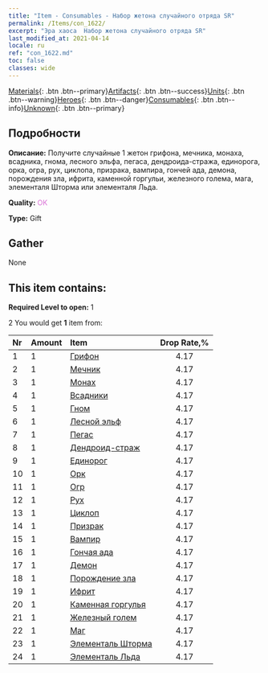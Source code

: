 ```yaml
---
title: "Item - Consumables - Набор жетона случайного отряда SR"
permalink: /Items/con_1622/
excerpt: "Эра хаоса  Набор жетона случайного отряда SR"
last_modified_at: 2021-04-14
locale: ru
ref: "con_1622.md"
toc: false
classes: wide
---
```

 [Materials](/ru/Items/){: .btn .btn--primary}[Artifacts](/ru/Items/Artifacts/){: .btn .btn--success}[Units](/ru/Items/Units/){: .btn .btn--warning}[Heroes](/ru/Items/Heroes/){: .btn .btn--danger}[Consumables](/ru/Items/Consumables/){: .btn .btn--info}[Unknown](/ru/Items/Unknown/){: .btn .btn--primary}

## Подробности
 **Описание:** Получите случайные 1 жетон грифона, мечника, монаха, всадника, гнома, лесного эльфа, пегаса, дендроида-стража, единорога, орка, огра, рух, циклопа, призрака, вампира, гончей ада, демона, порождения зла, ифрита, каменной горгульи, железного голема, мага, элементаля Шторма или элементаля Льда.

 **Quality:** <span style="color: #DA70D6">OK</span>

 **Type:** Gift

## Gather

  None

## This item contains:

 **Required Level to open:** 1

 2 You would get **1** item  from:

  | Nr | Amount |     Item    | Drop Rate,% |
  |:---|:-------|:------------|:---------:|
  | 1 | 1 | [Грифон](/ru/Items/unt_192/) | 4.17 | 
  | 2 | 1 | [Мечник](/ru/Items/unt_193/) | 4.17 | 
  | 3 | 1 | [Монах](/ru/Items/unt_194/) | 4.17 | 
  | 4 | 1 | [Всадники](/ru/Items/unt_195/) | 4.17 | 
  | 5 | 1 | [Гном](/ru/Items/unt_200/) | 4.17 | 
  | 6 | 1 | [Лесной эльф](/ru/Items/unt_201/) | 4.17 | 
  | 7 | 1 | [Пегас](/ru/Items/unt_202/) | 4.17 | 
  | 8 | 1 | [Дендроид-страж](/ru/Items/unt_203/) | 4.17 | 
  | 9 | 1 | [Единорог](/ru/Items/unt_204/) | 4.17 | 
  | 10 | 1 | [Орк](/ru/Items/unt_219/) | 4.17 | 
  | 11 | 1 | [Огр](/ru/Items/unt_220/) | 4.17 | 
  | 12 | 1 | [Рух](/ru/Items/unt_221/) | 4.17 | 
  | 13 | 1 | [Циклоп](/ru/Items/unt_222/) | 4.17 | 
  | 14 | 1 | [Призрак](/ru/Items/unt_210/) | 4.17 | 
  | 15 | 1 | [Вампир](/ru/Items/unt_211/) | 4.17 | 
  | 16 | 1 | [Гончая ада](/ru/Items/unt_228/) | 4.17 | 
  | 17 | 1 | [Демон](/ru/Items/unt_229/) | 4.17 | 
  | 18 | 1 | [Порождение зла](/ru/Items/unt_230/) | 4.17 | 
  | 19 | 1 | [Ифрит](/ru/Items/unt_231/) | 4.17 | 
  | 20 | 1 | [Каменная горгулья](/ru/Items/unt_236/) | 4.17 | 
  | 21 | 1 | [Железный голем](/ru/Items/unt_237/) | 4.17 | 
  | 22 | 1 | [Маг](/ru/Items/unt_238/) | 4.17 | 
  | 23 | 1 | [Элементаль Шторма](/ru/Items/unt_263/) | 4.17 | 
  | 24 | 1 | [Элементаль Льда](/ru/Items/unt_264/) | 4.17 | 
